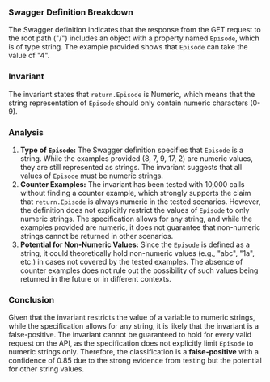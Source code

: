 ### Swagger Definition Breakdown
The Swagger definition indicates that the response from the GET request to the root path ("/") includes an object with a property named `Episode`, which is of type string. The example provided shows that `Episode` can take the value of "4".

### Invariant
The invariant states that `return.Episode` is Numeric, which means that the string representation of `Episode` should only contain numeric characters (0-9).

### Analysis
1. **Type of `Episode`:** The Swagger definition specifies that `Episode` is a string. While the examples provided (8, 7, 9, 17, 2) are numeric values, they are still represented as strings. The invariant suggests that all values of `Episode` must be numeric strings.
2. **Counter Examples:** The invariant has been tested with 10,000 calls without finding a counter example, which strongly supports the claim that `return.Episode` is always numeric in the tested scenarios. However, the definition does not explicitly restrict the values of `Episode` to only numeric strings. The specification allows for any string, and while the examples provided are numeric, it does not guarantee that non-numeric strings cannot be returned in other scenarios.
3. **Potential for Non-Numeric Values:** Since the `Episode` is defined as a string, it could theoretically hold non-numeric values (e.g., "abc", "1a", etc.) in cases not covered by the tested examples. The absence of counter examples does not rule out the possibility of such values being returned in the future or in different contexts.

### Conclusion
Given that the invariant restricts the value of a variable to numeric strings, while the specification allows for any string, it is likely that the invariant is a false-positive. The invariant cannot be guaranteed to hold for every valid request on the API, as the specification does not explicitly limit `Episode` to numeric strings only. Therefore, the classification is a **false-positive** with a confidence of 0.85 due to the strong evidence from testing but the potential for other string values.
